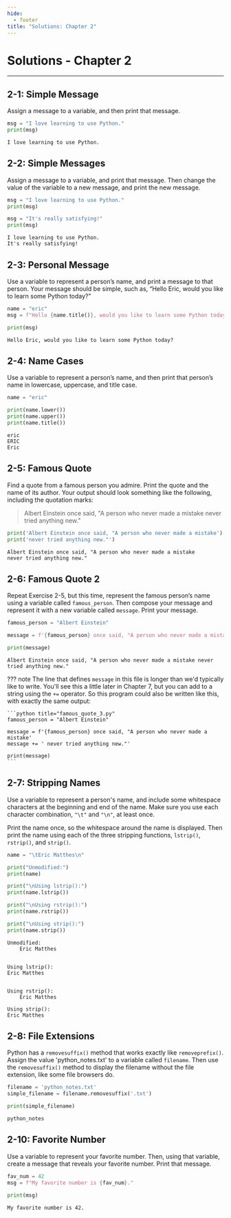 ```yaml
---
hide:
  - footer
title: "Solutions: Chapter 2"
---
```


# Solutions - Chapter 2

---

## 2-1: Simple Message

Assign a message to a variable, and then print that message.

```python title="simple_message.py"
msg = "I love learning to use Python."
print(msg)
```

``` title="Output:"
I love learning to use Python.
```

## 2-2: Simple Messages

Assign a message to a variable, and print that message. Then change the value of the variable to a new message, and
print the new message.

```python title="simple_messages.py"
msg = "I love learning to use Python."
print(msg)

msg = "It's really satisfying!"
print(msg)
```

``` title="Output:"
I love learning to use Python.
It's really satisfying!
```

## 2-3: Personal Message

Use a variable to represent a person’s name, and print a message to that person. Your message should be simple, such as,
“Hello Eric, would you like to learn some Python today?”

```python title="personal_message.py"
name = "eric"
msg = f"Hello {name.title()}, would you like to learn some Python today?"

print(msg)
```

``` title="Output:"
Hello Eric, would you like to learn some Python today?
```

## 2-4: Name Cases

Use a variable to represent a person’s name, and then print that person’s name in lowercase, uppercase, and title case.

```python title="name_cases.py"
name = "eric"

print(name.lower())
print(name.upper())
print(name.title())
```

``` title="Output:"
eric
ERIC
Eric
```

## 2-5: Famous Quote

Find a quote from a famous person you admire. Print the quote and the name of its author. Your output should look
something like the following, including the quotation marks:

> Albert Einstein once said, "A person who never made a mistake never tried anything new."

```python title="famous_quote.py"
print('Albert Einstein once said, "A person who never made a mistake')
print('never tried anything new."')
```

``` title="Output:"
Albert Einstein once said, "A person who never made a mistake
never tried anything new."
```

## 2-6: Famous Quote 2

Repeat Exercise 2-5, but this time, represent the famous person’s name using a variable called `famous_person`. Then
compose your message and represent it with a new variable called `message`. Print your message.

```python title="famous_quote_2.py"
famous_person = "Albert Einstein"

message = f'{famous_person} once said, "A person who never made a mistake never tried anything new."'

print(message)
```

``` title="Output:"
Albert Einstein once said, "A person who never made a mistake never tried anything new."
```

??? note
The line that defines `message` in this file is longer than we'd typically like to write. You'll see this a little later
in Chapter 7, but you can add to a string using the `+=` operator. So this program could also be written like this, with
exactly the same output:

    ```python title="famous_quote_3.py"
    famous_person = "Albert Einstein"

    message = f'{famous_person} once said, "A person who never made a mistake'
    message += ' never tried anything new."'

    print(message)
    ```

## 2-7: Stripping Names

Use a variable to represent a person's name, and include some whitespace characters at the beginning and end of the
name. Make sure you use each character combination, `"\t"` and `"\n"`, at least once.

Print the name once, so the whitespace around the name is displayed. Then print the name using each of the three
stripping functions, `lstrip()`, `rstrip()`, and `strip()`.

```python title="stripping_names.py"
name = "\tEric Matthes\n"

print("Unmodified:")
print(name)

print("\nUsing lstrip():")
print(name.lstrip())

print("\nUsing rstrip():")
print(name.rstrip())

print("\nUsing strip():")
print(name.strip())
```

``` title="Output:"
Unmodified:
    Eric Matthes


Using lstrip():
Eric Matthes


Using rstrip():
    Eric Matthes

Using strip():
Eric Matthes
```

## 2-8: File Extensions

Python has a `removesuffix()` method that works exactly like `removeprefix()`. Assign the value 'python_notes.txt' to a
variable called `filename`. Then use the `removesuffix()` method to display the filename without the file extension,
like some file browsers do.

```python title="file_extensions.py"
filename = 'python_notes.txt'
simple_filename = filename.removesuffix('.txt')

print(simple_filename)
```

``` title="Output:"
python_notes
```

## 2-10: Favorite Number

Use a variable to represent your favorite number. Then, using that variable, create a message that reveals your favorite
number. Print that message.

```python title="favorite_number.py"
fav_num = 42
msg = f"My favorite number is {fav_num}."

print(msg)
```

``` title="Output:"
My favorite number is 42.
```
